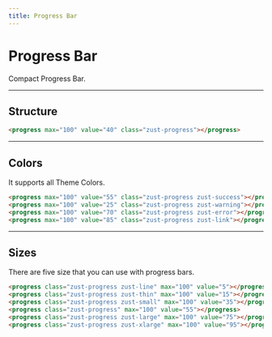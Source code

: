```yaml
---
title: Progress Bar
---
```


# Progress Bar
Compact Progress Bar.

---


## Structure
```html {snippet}
<progress max="100" value="40" class="zust-progress"></progress>
```
---


## Colors
It supports all Theme Colors.

```html {snippet}
<progress max="100" value="55" class="zust-progress zust-success"></progress>
<progress max="100" value="25" class="zust-progress zust-warning"></progress>
<progress max="100" value="70" class="zust-progress zust-error"></progress>
<progress max="100" value="85" class="zust-progress zust-link"></progress>
```
---


## Sizes
There are five size that you can use with progress bars.

```html {snippet}
<progress class="zust-progress zust-line" max="100" value="5"></progress>
<progress class="zust-progress zust-thin" max="100" value="15"></progress>
<progress class="zust-progress zust-small" max="100" value="35"></progress>
<progress class="zust-progress" max="100" value="55"></progress>
<progress class="zust-progress zust-large" max="100" value="75"></progress>
<progress class="zust-progress zust-xlarge" max="100" value="95"></progress>
```
